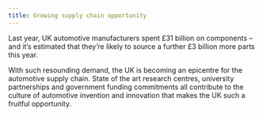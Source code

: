 ```yaml
---
title: Growing supply chain opportunity
---
```


Last year, UK automotive manufacturers spent £31 billion on components – and it’s estimated that they’re likely to source a further £3 billion more parts this year.
 
With such resounding demand, the UK is becoming an epicentre for the automotive supply chain. State of the art research centres, university partnerships and government funding commitments all contribute to the culture of automotive invention and innovation that makes the UK such a fruitful opportunity.
